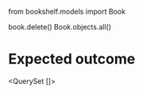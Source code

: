 from bookshelf.models import Book

book.delete()
Book.objects.all()

 # Expected outcome
 <QuerySet []>